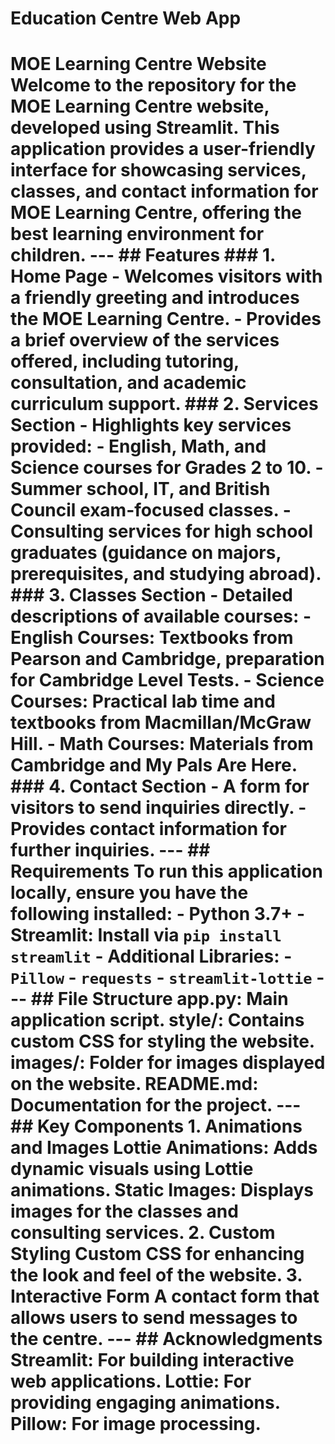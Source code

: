 # Education Centre Web App
 # MOE Learning Centre Website  Welcome to the repository for the **MOE Learning Centre** website, developed using **Streamlit**. This application provides a user-friendly interface for showcasing services, classes, and contact information for MOE Learning Centre, offering the best learning environment for children.  ---  ## Features  ### 1. Home Page - Welcomes visitors with a friendly greeting and introduces the MOE Learning Centre. - Provides a brief overview of the services offered, including tutoring, consultation, and academic curriculum support.  ### 2. Services Section - Highlights key services provided:   - English, Math, and Science courses for Grades 2 to 10.   - Summer school, IT, and British Council exam-focused classes.   - Consulting services for high school graduates (guidance on majors, prerequisites, and studying abroad).  ### 3. Classes Section - Detailed descriptions of available courses:   - **English Courses**: Textbooks from Pearson and Cambridge, preparation for Cambridge Level Tests.   - **Science Courses**: Practical lab time and textbooks from Macmillan/McGraw Hill.   - **Math Courses**: Materials from Cambridge and My Pals Are Here.  ### 4. Contact Section - A form for visitors to send inquiries directly. - Provides contact information for further inquiries.  ---  ## Requirements  To run this application locally, ensure you have the following installed:  - **Python 3.7+** - **Streamlit**: Install via `pip install streamlit` - **Additional Libraries**:   - `Pillow`   - `requests`   - `streamlit-lottie`  ---  ## File Structure app.py: Main application script. style/: Contains custom CSS for styling the website. images/: Folder for images displayed on the website. README.md: Documentation for the project.  ---  ## Key Components 1. Animations and Images Lottie Animations: Adds dynamic visuals using Lottie animations. Static Images: Displays images for the classes and consulting services. 2. Custom Styling Custom CSS for enhancing the look and feel of the website. 3. Interactive Form A contact form that allows users to send messages to the centre.  ---  ## Acknowledgments Streamlit: For building interactive web applications. Lottie: For providing engaging animations. Pillow: For image processing.
